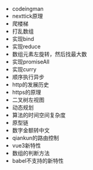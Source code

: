 + codeingman
+ nexttick原理
+ 爬楼梯
+ 打乱数组
+ 实现bind
+ 实现reduce
+ 数组元素左旋转，然后找最大数
+ 实现promiseAll
+ 实现curry
+ 顺序执行异步
+ http的发展历史
+ https的原理
+ 二叉树左视图
+ 动态规划
+ 算法的时间空间复杂度
+ 原型链
+ 数字金额转中文
+ qiankun的路由控制
+ vue3新特性
+ 数组的判断方法
+ babel不支持的新特性